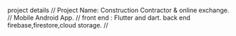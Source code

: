 project details
//
Project Name:
    Construction Contractor & online exchange.
//
Mobile Android App.
//
front end :
   Flutter and dart.
back end
   firebase,firestore,cloud storage.
 //
   
